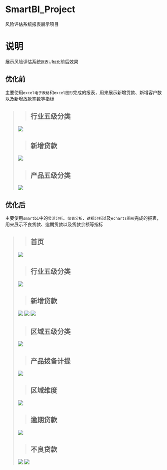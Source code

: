 # SmartBI_Project
风险评估系统报表展示项目
# 说明
展示风险评估系统`报表`UI`优化`前后效果
## 优化前
主要使用`excel电子表格`和`excel图形`完成的报表，用来展示新增贷款、新增客户数以及新增放款笔数等指标
>>## 行业五级分类
>![](https://github.com/yanqiuyu11/SmartBI_Project/blob/master/prt/classify_record_old.png?raw=true)
>>## 新增贷款
>![](https://github.com/yanqiuyu11/SmartBI_Project/blob/master/prt/newloan_old.png?raw=true)
>>## 产品五级分类
>![](https://github.com/yanqiuyu11/SmartBI_Project/blob/master/prt/product_classify_old.png?raw=true)
## 优化后
主要使用`smartbi`中的`灵活分析`、`仪表分析`、`透视分析`以及`echarts图形`完成的报表，用来展示不良贷款、逾期贷款以及贷款余额等指标
>>## 首页
>![](https://github.com/yanqiuyu11/SmartBI_Project/blob/master/prt/main.png?raw=true)
>>## 行业五级分类
>![](https://github.com/yanqiuyu11/SmartBI_Project/blob/master/prt/classify_record.png?raw=true)
>>## 新增贷款
>![](https://github.com/yanqiuyu11/SmartBI_Project/blob/master/prt/newloan.png?raw=true)
>![](https://github.com/yanqiuyu11/SmartBI_Project/blob/master/prt/newloan_1.png?raw=true)
>![](https://github.com/yanqiuyu11/SmartBI_Project/blob/master/prt/newloan_2.png?raw=true)
>>## 区域五级分类
>![](https://github.com/yanqiuyu11/SmartBI_Project/blob/master/prt/region_classify.png?raw=true)
>>## 产品拨备计提
>![](https://github.com/yanqiuyu11/SmartBI_Project/blob/master/prt/product_reserve.png?raw=true)
>>## 区域维度
>![](https://github.com/yanqiuyu11/SmartBI_Project/blob/master/prt/dim_region.png?raw=true)
>>## 逾期贷款
>![](https://github.com/yanqiuyu11/SmartBI_Project/blob/master/prt/overloan.png?raw=true)
>>## 不良贷款
>![](https://github.com/yanqiuyu11/SmartBI_Project/blob/master/prt/nonloan.png?raw=true)
>![](https://github.com/yanqiuyu11/SmartBI_Project/blob/master/prt/nonloan_1.png?raw=true)



